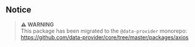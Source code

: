 ## Notice

> **⚠ WARNING**  
> This package has been migrated to the `@data-provider` monorepo: https://github.com/data-provider/core/tree/master/packages/axios
